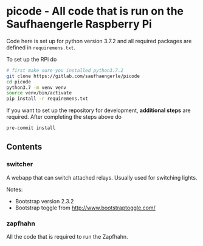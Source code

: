 # picode - All code that is run on the Saufhaengerle Raspberry Pi

Code here is set up for python version 3.7.2 and all required packages are defined in `requiremens.txt`.

To set up the RPi do

```bash
# first make sure you installed python3.7.2
git clone https://gitlab.com/saufhaengerle/picode
cd picode
python3.7 -m venv venv
source venv/bin/activate
pip install -r requiremens.txt
```

If you want to set up the repository for development, **additional steps** are required. After completing the steps above do

```bash
pre-commit install
```

## Contents

### switcher

A webapp that can switch attached relays. Usually used for switching lights.

Notes:

* Bootstrap version 2.3.2
* Bootstrap toggle from http://www.bootstraptoggle.com/

### zapfhahn

All the code that is required to run the Zapfhahn.

